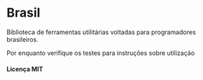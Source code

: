Brasil
======

Biblioteca de ferramentas utilitárias voltadas para programadores brasileiros.

Por enquanto verifique os testes para instruções sobre utilização
 
#### Licença MIT